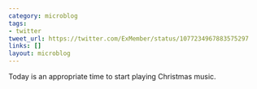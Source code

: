 ```yaml
---
category: microblog
tags:
- twitter
tweet_url: https://twitter.com/ExMember/status/1077234967883575297
links: []
layout: microblog
---
```

Today is an appropriate time to start playing Christmas music.
